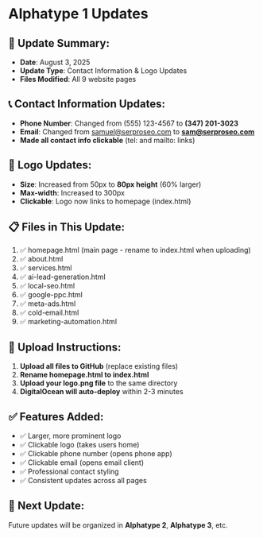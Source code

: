 # Alphatype 1 Updates

## 🔄 **Update Summary:**
- **Date**: August 3, 2025
- **Update Type**: Contact Information & Logo Updates
- **Files Modified**: All 9 website pages

## 📞 **Contact Information Updates:**
- **Phone Number**: Changed from (555) 123-4567 to **(347) 201-3023**
- **Email**: Changed from samuel@serproseo.com to **sam@serproseo.com**
- **Made all contact info clickable** (tel: and mailto: links)

## 🎨 **Logo Updates:**
- **Size**: Increased from 50px to **80px height** (60% larger)
- **Max-width**: Increased to 300px
- **Clickable**: Logo now links to homepage (index.html)

## 📋 **Files in This Update:**
1. ✅ homepage.html (main page - rename to index.html when uploading)
2. ✅ about.html 
3. ✅ services.html
4. ✅ ai-lead-generation.html
5. ✅ local-seo.html
6. ✅ google-ppc.html
7. ✅ meta-ads.html
8. ✅ cold-email.html
9. ✅ marketing-automation.html

## 🚀 **Upload Instructions:**
1. **Upload all files to GitHub** (replace existing files)
2. **Rename homepage.html to index.html** 
3. **Upload your logo.png file** to the same directory
4. **DigitalOcean will auto-deploy** within 2-3 minutes

## ✅ **Features Added:**
- ✅ Larger, more prominent logo
- ✅ Clickable logo (takes users home)
- ✅ Clickable phone number (opens phone app)
- ✅ Clickable email (opens email client)
- ✅ Professional contact styling
- ✅ Consistent updates across all pages

## 🔄 **Next Update:**
Future updates will be organized in **Alphatype 2**, **Alphatype 3**, etc.